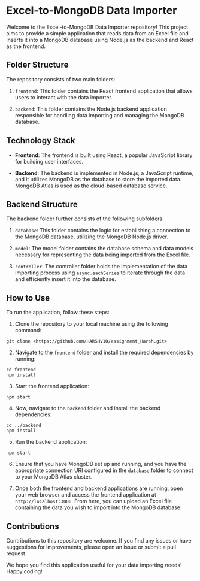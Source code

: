 # Excel-to-MongoDB Data Importer

Welcome to the Excel-to-MongoDB Data Importer repository! This project aims to provide a simple application that reads data from an Excel file and inserts it into a MongoDB database using Node.js as the backend and React as the frontend.

## Folder Structure

The repository consists of two main folders:

1. `frontend`: This folder contains the React frontend application that allows users to interact with the data importer.

2. `backend`: This folder contains the Node.js backend application responsible for handling data importing and managing the MongoDB database.

## Technology Stack

- **Frontend**: The frontend is built using React, a popular JavaScript library for building user interfaces.

- **Backend**: The backend is implemented in Node.js, a JavaScript runtime, and it utilizes MongoDB as the database to store the imported data. MongoDB Atlas is used as the cloud-based database service.

## Backend Structure

The backend folder further consists of the following subfolders:

1. `database`: This folder contains the logic for establishing a connection to the MongoDB database, utilizing the MongoDB Node.js driver.

2. `model`: The model folder contains the database schema and data models necessary for representing the data being imported from the Excel file.

3. `controller`: The controller folder holds the implementation of the data importing process using `async.eachSeries` to iterate through the data and efficiently insert it into the database.

## How to Use

To run the application, follow these steps:

1. Clone the repository to your local machine using the following command:

```
git clone <https://github.com/HARSHV10/assignment_Harsh.git>
```

2. Navigate to the `frontend` folder and install the required dependencies by running:

```
cd frontend
npm install
```

3. Start the frontend application:

```
npm start
```

4. Now, navigate to the `backend` folder and install the backend dependencies:

```
cd ../backend
npm install
```

5. Run the backend application:

```
npm start
```

6. Ensure that you have MongoDB set up and running, and you have the appropriate connection URI configured in the `database` folder to connect to your MongoDB Atlas cluster.

7. Once both the frontend and backend applications are running, open your web browser and access the frontend application at `http://localhost:3000`. From here, you can upload an Excel file containing the data you wish to import into the MongoDB database.

## Contributions

Contributions to this repository are welcome. If you find any issues or have suggestions for improvements, please open an issue or submit a pull request.

We hope you find this application useful for your data importing needs! Happy coding!